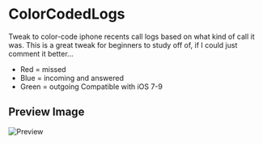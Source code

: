# ColorCodedLogs
Tweak to color-code iphone recents call logs based on what kind of call it was.
This is a great tweak for beginners to study off of, if I could just comment it better...
- Red = missed
- Blue = incoming and answered
- Green = outgoing
Compatible with iOS 7-9

## Preview Image
![Preview](http://imgur.com/4XhHpkf.png)